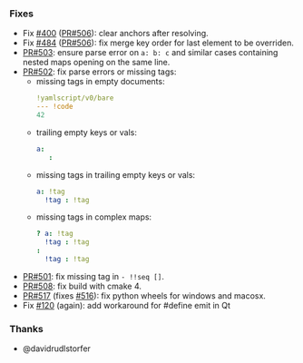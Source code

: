 
### Fixes

- Fix [#400](https://github.com/biojppm/rapidyaml/issues/400) ([PR#506](https://github.com/biojppm/rapidyaml/pull/506)): clear anchors after resolving.
- Fix [#484](https://github.com/biojppm/rapidyaml/issues/484) ([PR#506](https://github.com/biojppm/rapidyaml/pull/506)): fix merge key order for last element to be overriden.
- [PR#503](https://github.com/biojppm/rapidyaml/pull/503): ensure parse error on `a: b: c` and similar cases containing nested maps opening on the same line.
- [PR#502](https://github.com/biojppm/rapidyaml/pull/502): fix parse errors or missing tags:
  - missing tags in empty documents:
    ```yaml
    !yamlscript/v0/bare
    --- !code
    42
    ```
  - trailing empty keys or vals:
    ```yaml
    a:
       :
    ```
  - missing tags in trailing empty keys or vals:
    ```yaml
    a: !tag
      !tag : !tag
    ```
  - missing tags in complex maps:
    ```yaml
    ? a: !tag
      !tag : !tag
    :
      !tag : !tag
    ```
- [PR#501](https://github.com/biojppm/rapidyaml/pull/501): fix missing tag in `- !!seq []`.
- [PR#508](https://github.com/biojppm/rapidyaml/pull/508): fix build with cmake 4.
- [PR#517](https://github.com/biojppm/rapidyaml/pull/517) (fixes [#516](https://github.com/biojppm/rapidyaml/issues/516)): fix python wheels for windows and macosx.
- Fix [#120](https://github.com/biojppm/rapidyaml/issues/120) (again): add workaround for #define emit in Qt


### Thanks

- @davidrudlstorfer
